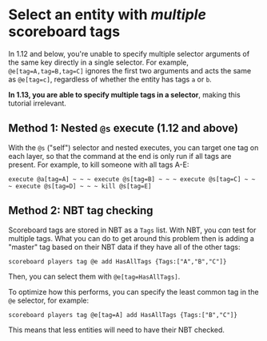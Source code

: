# Select an entity with *multiple* scoreboard tags

In 1.12 and below, you're unable to specify multiple selector arguments of the same key directly in a single selector. For example, `@e[tag=A,tag=B,tag=C]` ignores the first two arguments and acts the same as `@e[tag=c]`, regardless of whether the entity has tags `a` or `b`.

**In 1.13, you are able to specify multiple tags in a selector**, making this tutorial irrelevant.

## Method 1: Nested `@s` execute (1.12 and above)

With the `@s` ("self") selector and nested executes, you can target one tag on each layer, so that the command at the end is only run if all tags are present. For example, to kill someone with all tags A-E:

    execute @a[tag=A] ~ ~ ~ execute @s[tag=B] ~ ~ ~ execute @s[tag=C] ~ ~ ~ execute @s[tag=D] ~ ~ ~ kill @s[tag=E]

## Method 2: NBT tag checking

Scoreboard tags are stored in NBT as a `Tags` list. With NBT, you *can* test for multiple tags. What you can do to get around this problem then is adding a "master" tag based on their NBT data if they have all of the other tags:

    scoreboard players tag @e add HasAllTags {Tags:["A","B","C"]}

Then, you can select them with `@e[tag=HasAllTags]`.

To optimize how this performs, you can specify the least common tag in the `@e` selector, for example:

    scoreboard players tag @e[tag=A] add HasAllTags {Tags:["B","C"]}

This means that less entities will need to have their NBT checked.